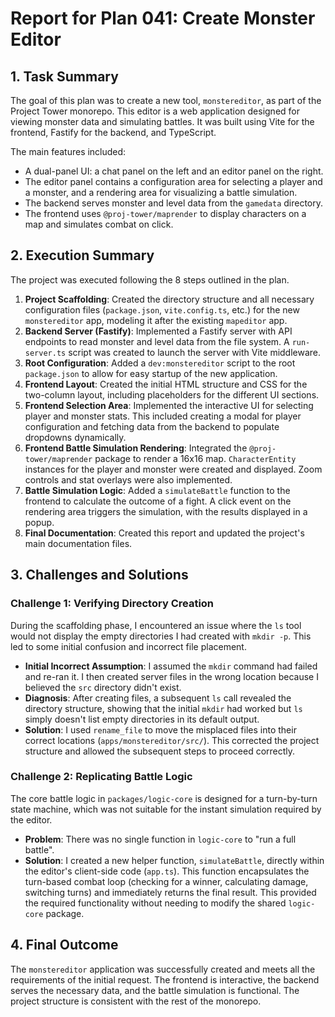 # Report for Plan 041: Create Monster Editor

## 1. Task Summary

The goal of this plan was to create a new tool, `monstereditor`, as part of the Project Tower monorepo. This editor is a web application designed for viewing monster data and simulating battles. It was built using Vite for the frontend, Fastify for the backend, and TypeScript.

The main features included:
- A dual-panel UI: a chat panel on the left and an editor panel on the right.
- The editor panel contains a configuration area for selecting a player and a monster, and a rendering area for visualizing a battle simulation.
- The backend serves monster and level data from the `gamedata` directory.
- The frontend uses `@proj-tower/maprender` to display characters on a map and simulates combat on click.

## 2. Execution Summary

The project was executed following the 8 steps outlined in the plan.

1.  **Project Scaffolding**: Created the directory structure and all necessary configuration files (`package.json`, `vite.config.ts`, etc.) for the new `monstereditor` app, modeling it after the existing `mapeditor` app.
2.  **Backend Server (Fastify)**: Implemented a Fastify server with API endpoints to read monster and level data from the file system. A `run-server.ts` script was created to launch the server with Vite middleware.
3.  **Root Configuration**: Added a `dev:monstereditor` script to the root `package.json` to allow for easy startup of the new application.
4.  **Frontend Layout**: Created the initial HTML structure and CSS for the two-column layout, including placeholders for the different UI sections.
5.  **Frontend Selection Area**: Implemented the interactive UI for selecting player and monster stats. This included creating a modal for player configuration and fetching data from the backend to populate dropdowns dynamically.
6.  **Frontend Battle Simulation Rendering**: Integrated the `@proj-tower/maprender` package to render a 16x16 map. `CharacterEntity` instances for the player and monster were created and displayed. Zoom controls and stat overlays were also implemented.
7.  **Battle Simulation Logic**: Added a `simulateBattle` function to the frontend to calculate the outcome of a fight. A click event on the rendering area triggers the simulation, with the results displayed in a popup.
8.  **Final Documentation**: Created this report and updated the project's main documentation files.

## 3. Challenges and Solutions

### Challenge 1: Verifying Directory Creation

During the scaffolding phase, I encountered an issue where the `ls` tool would not display the empty directories I had created with `mkdir -p`. This led to some initial confusion and incorrect file placement.

-   **Initial Incorrect Assumption**: I assumed the `mkdir` command had failed and re-ran it. I then created server files in the wrong location because I believed the `src` directory didn't exist.
-   **Diagnosis**: After creating files, a subsequent `ls` call revealed the directory structure, showing that the initial `mkdir` had worked but `ls` simply doesn't list empty directories in its default output.
-   **Solution**: I used `rename_file` to move the misplaced files into their correct locations (`apps/monstereditor/src/`). This corrected the project structure and allowed the subsequent steps to proceed correctly.

### Challenge 2: Replicating Battle Logic

The core battle logic in `packages/logic-core` is designed for a turn-by-turn state machine, which was not suitable for the instant simulation required by the editor.

-   **Problem**: There was no single function in `logic-core` to "run a full battle".
-   **Solution**: I created a new helper function, `simulateBattle`, directly within the editor's client-side code (`app.ts`). This function encapsulates the turn-based combat loop (checking for a winner, calculating damage, switching turns) and immediately returns the final result. This provided the required functionality without needing to modify the shared `logic-core` package.

## 4. Final Outcome

The `monstereditor` application was successfully created and meets all the requirements of the initial request. The frontend is interactive, the backend serves the necessary data, and the battle simulation is functional. The project structure is consistent with the rest of the monorepo.
